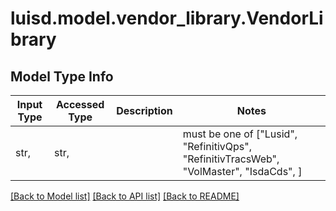 # luisd.model.vendor_library.VendorLibrary

## Model Type Info
Input Type | Accessed Type | Description | Notes
------------ | ------------- | ------------- | -------------
str,  | str,  |  | must be one of ["Lusid", "RefinitivQps", "RefinitivTracsWeb", "VolMaster", "IsdaCds", ] 

[[Back to Model list]](../../README.md#documentation-for-models) [[Back to API list]](../../README.md#documentation-for-api-endpoints) [[Back to README]](../../README.md)

